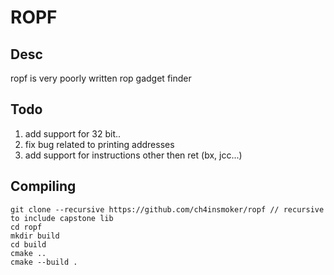 <h1>ROPF</h1>

## Desc
<p>ropf is very poorly written rop gadget finder</p>

## Todo
1. add support for 32 bit..
2. fix bug related to printing addresses
3. add support for instructions other then ret (bx, jcc...)

## Compiling
```
git clone --recursive https://github.com/ch4insmoker/ropf // recursive to include capstone lib
cd ropf
mkdir build
cd build
cmake ..
cmake --build .
```
